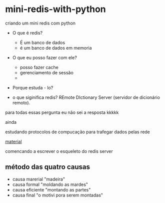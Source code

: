 # mini-redis-with-python
criando um mini redis com python



- O que é redis? 

  - É um banco de dados
  - é um banco de dados em memoria

- O que eu posso fazer com ele?
    - posso fazer cache
    - gerenciamento de sessão
    - 

- Porque estuda - lo?

- o que siginifica redis?
REmote DIctionary Server (servidor de dicionário remoto).

para todas essas pergunta eu não sei a resposta kkkkk

ainda


estudando protocolos de compucação para trafegar dados pelas rede


[material](https://charlesleifer.com/blog/building-a-simple-redis-server-with-python/)


comencando a escrever o esqueleto do redis server


## método das quatro causas

- causa marerial "madeira"
- causa formal "moldando as mardes"
- causa eficiente "montando as partes"
- causa final "o motivi pora serem montadas"